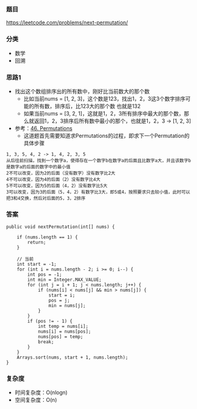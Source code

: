 ### 题目
https://leetcode.com/problems/next-permutation/

### 分类
* 数学
* 回溯

### 思路1
* 找出这个数组排序出的所有数中，刚好比当前数大的那个数
    * 比如当前nums = [1, 2, 3]，这个数是123，找出1，2，3这3个数字排序可能的所有数，排序后，比123大的那个数 也就是132
    * 如果当前nums = [3, 2, 1]，这就是1，2，3所有排序中最大的那个数，那么就返回1，2，3排序后所有数中最小的那个，也就是1，2，3 -> [1, 2, 3]
* 参考：[46. Permutations](46.%20Permutations.md)
    * 这道题首先需要知道求Permutations的过程，即求下一个Permutation的具体步骤
```
1, 3, 5, 4, 2 -> 1, 4, 2, 3, 5
从后往前扫描，找到一个数字a，使得存在一个数字b在数字a的后面且比数字a大，并且该数字b是数字a的后面的数字中的最小值
2不可以改变，因为2的后面（没有数字）没有数字比2大
4不可以改变，因为4的后面（2）没有数字比4大
5不可以改变，因为5的后面（4，2）没有数字比5大
3可以改变，因为3的后面（5，4，2）有数字比3大，即5或4，按照要求只去较小值，此时可以把3和4交换，然后对后面的5，3，2排序
```

### 答案
```
public void nextPermutation(int[] nums) {

    if (nums.length == 1) {
        return;
    }

    // 当前
    int start = -1;
    for (int i = nums.length - 2; i >= 0; i--) {
        int pos = -1;
        int min = Integer.MAX_VALUE;
        for (int j = i + 1; j < nums.length; j++) {
            if (nums[i] < nums[j] && min > nums[j]) {
                start = i;
                pos = j;
                min = nums[j];
            }
        }
        if (pos != - 1) {
            int temp = nums[i];
            nums[i] = nums[pos];
            nums[pos] = temp;
            break;
        }
    }
    Arrays.sort(nums, start + 1, nums.length);
}
```

### 复杂度
* 时间复杂度：O(nlogn)
* 空间复杂度：O(n)
